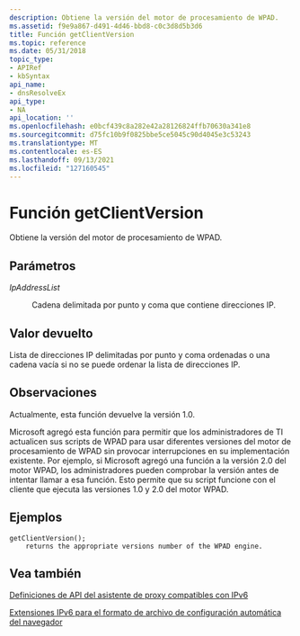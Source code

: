 ```yaml
---
description: Obtiene la versión del motor de procesamiento de WPAD.
ms.assetid: f9e9a867-d491-4d46-bbd8-c0c3d8d5b3d6
title: Función getClientVersion
ms.topic: reference
ms.date: 05/31/2018
topic_type:
- APIRef
- kbSyntax
api_name:
- dnsResolveEx
api_type:
- NA
api_location: ''
ms.openlocfilehash: e0bcf439c8a282e42a28126824ffb70630a341e8
ms.sourcegitcommit: d75fc10b9f0825bbe5ce5045c90d4045e3c53243
ms.translationtype: MT
ms.contentlocale: es-ES
ms.lasthandoff: 09/13/2021
ms.locfileid: "127160545"
---
```

# <a name="getclientversion-function"></a>Función getClientVersion

Obtiene la versión del motor de procesamiento de WPAD.

## <a name="parameters"></a>Parámetros

<dl> <dt>

*IpAddressList* 
</dt> <dd>

Cadena delimitada por punto y coma que contiene direcciones IP.

</dd> </dl>

## <a name="return-value"></a>Valor devuelto

Lista de direcciones IP delimitadas por punto y coma ordenadas o una cadena vacía si no se puede ordenar la lista de direcciones IP.

## <a name="remarks"></a>Observaciones

Actualmente, esta función devuelve la versión 1.0.

Microsoft agregó esta función para permitir que los administradores de TI actualicen sus scripts de WPAD para usar diferentes versiones del motor de procesamiento de WPAD sin provocar interrupciones en su implementación existente. Por ejemplo, si Microsoft agregó una función a la versión 2.0 del motor WPAD, los administradores pueden comprobar la versión antes de intentar llamar a esa función. Esto permite que su script funcione con el cliente que ejecuta las versiones 1.0 y 2.0 del motor WPAD.

## <a name="examples"></a>Ejemplos

``` syntax
getClientVersion();
    returns the appropriate versions number of the WPAD engine.
```

## <a name="see-also"></a>Vea también

<dl> <dt>

[Definiciones de API del asistente de proxy compatibles con IPv6](ipv6-aware-proxy-helper-api-definitions.md)
</dt> <dt>

[Extensiones IPv6 para el formato de archivo de configuración automática del navegador](ipv6-extensions-to-navigator-auto-config-file-format.md)
</dt> </dl>

 

 



